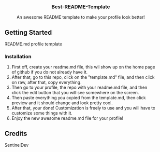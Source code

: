 <!--
*** Thanks for checking out the Best-README-Template
*** Enjoy it, and customize it freely.
*** - SentinelDev
-->



  <h3 align="center">Best-README-Template</h3>

  <p align="center">
    An awesome README template to make your profile look better!

<!-- GETTING STARTED -->
## Getting Started

README.md profile template
  
### Installation

1. First off, create your readme.md file, this wil show up on the home page of github if you do not already have it.
2. After that, go to this repo, click on the "template.md" file, and then click on raw, after that, copy everything.
3. Then go to your profile, the repo with your readme.md file, and then click the edit button that you will see somewhere on the screen.
4. Then paste everything you copied from the template.md, then click preview and it should change and look pretty cool.
5. After that, your done! Customization is freely to use and you will have to customize some things with it.
6. Enjoy the new awesome readme.md file for your profile!

<!-- sows for bad grammer lol -->  
  
## Credits

SentinelDev
